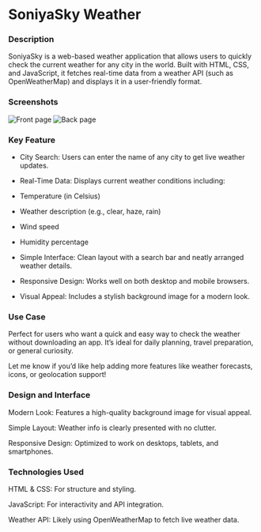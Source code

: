 
# SoniyaSky Weather 

### Description

SoniyaSky is a web-based weather application that allows users to quickly check the current weather for any city in the world. Built with HTML, CSS, and JavaScript, it fetches real-time data from a weather API (such as OpenWeatherMap) and displays it in a user-friendly format.

### Screenshots

![Front page](https://prnt.sc/J0jl6GvV1k90)
![Back page](https://prnt.sc/sAW1lLShUl3N)


### Key Feature

- City Search: Users can enter the name of any city to get live weather updates.

- Real-Time Data: Displays current weather conditions including:

- Temperature (in Celsius)

- Weather description (e.g., clear, haze, rain)

- Wind speed

- Humidity percentage

- Simple Interface: Clean layout with a search bar and neatly arranged weather details.

- Responsive Design: Works well on both desktop and mobile browsers.

- Visual Appeal: Includes a stylish background image for a modern look.


### Use Case

Perfect for users who want a quick and easy way to check the weather without downloading an app. It’s ideal for daily planning, travel preparation, or general curiosity.

Let me know if you’d like help adding more features like weather forecasts, icons, or geolocation support!

###  Design and Interface

Modern Look: Features a high-quality background image for visual appeal.

Simple Layout: Weather info is clearly presented with no clutter.

Responsive Design: Optimized to work on desktops, tablets, and smartphones.

###  Technologies Used

HTML & CSS: For structure and styling.

JavaScript: For interactivity and API integration.

Weather API: Likely using OpenWeatherMap to fetch live weather data.




